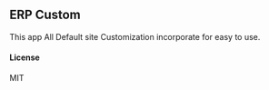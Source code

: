 ## ERP Custom

This app All Default site Customization incorporate for easy to use.

#### License

MIT